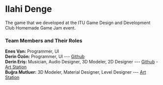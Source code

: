 # Ilahi Denge

The game that we developed at the ITU Game Design and Development Club Homemade Game Jam event.

### Team Members and Their Roles
**Enes Van:** Programmer, UI </br>
**Derin Özön:** Programmer, UI --- [Github](https://github.com/derinozon) </br>
**Derin Eriş:** Musician, Audio Designer, 3D Modeler, 2D Designer --- [Github](https://github.com/Jrfix) - [Art Station](https://www.artstation.com/jrfix) </br>
**Buğra Mutluer:** 3D Modeler, Material Designer, Level Designer --- [Art Station](https://www.artstation.com/baykus)
